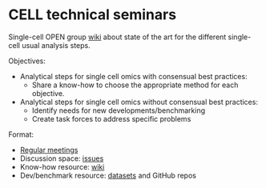 # CELL technical seminars
Single-cell OPEN group [wiki](https://github.com/single-cell-OPEN-group/State-of-the-art-analyses/wiki) about state of the art for the different single-cell usual analysis steps.

Objectives:
- Analytical steps for single cell omics with consensual best practices:
  - Share a know-how to choose the appropriate method for each objective.
- Analytical steps for single cell omics without consensual best practices:
  - Identify needs for new developments/benchmarking
  - Create task forces to address specific problems

Format:
- [Regular meetings](https://github.com/single-cell-OPEN-group/State-of-the-art-analyses/issues)
- Discussion space: [issues](https://github.com/single-cell-OPEN-group/State-of-the-art-analyses/issues)
- Know-how resource: [wiki](https://github.com/single-cell-OPEN-group/State-of-the-art-analyses/wiki)
- Dev/benchmark resource: [datasets](https://github.com/single-cell-OPEN-group/State-of-the-art-analyses/issues) and GitHub repos
